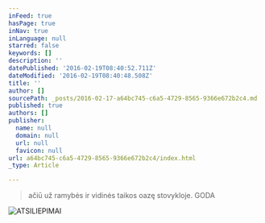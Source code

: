 ```yaml
---
inFeed: true
hasPage: true
inNav: true
inLanguage: null
starred: false
keywords: []
description: ''
datePublished: '2016-02-19T08:40:52.711Z'
dateModified: '2016-02-19T08:40:48.508Z'
title: ''
author: []
sourcePath: _posts/2016-02-17-a64bc745-c6a5-4729-8565-9366e672b2c4.md
published: true
authors: []
publisher:
  name: null
  domain: null
  url: null
  favicon: null
url: a64bc745-c6a5-4729-8565-9366e672b2c4/index.html
_type: Article

---
```

> ačiū už ramybės ir vidinės taikos oazę stovykloje. GODA

![ATSILIEPIMAI](https://s3-us-west-2.amazonaws.com/the-grid-img/p/9162d2d853aaad5dd50788d5a593b02a29833936.jpg)